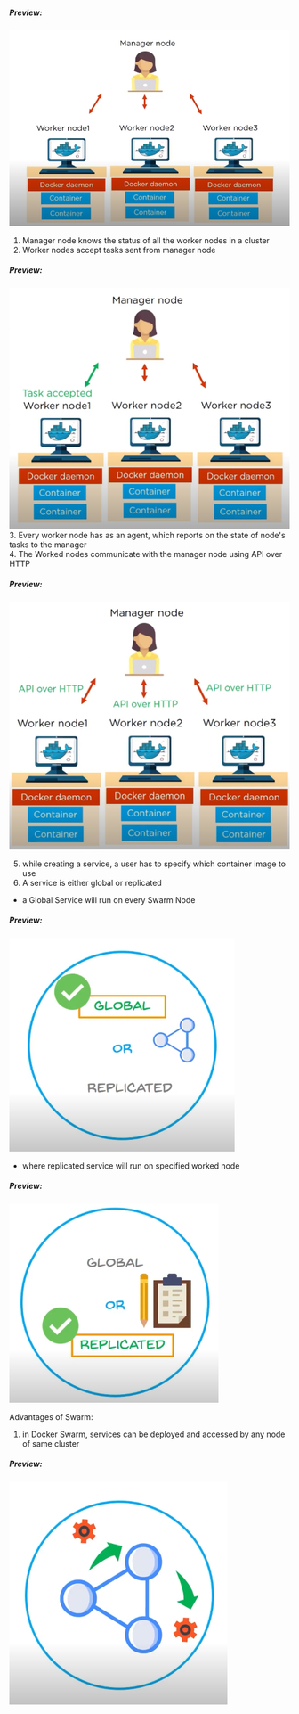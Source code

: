 ##### Preview:  
![](../Z_Photos/097.png)  
1. Manager node knows the status of all the worker nodes in a cluster  
2. Worker nodes accept tasks sent from manager node  
##### Preview:  
![](../Z_Photos/098.png)  
3. Every worker node has as an agent, which reports on the state of node's tasks to the manager  
4. The Worked nodes communicate with the manager node using API over HTTP  
##### Preview:  
![](../Z_Photos/099.png)  

5. while creating a service, a user has to specify which container image to use  
6. A service is either global or replicated  
- a Global Service will run on every Swarm Node 
##### Preview:  
![](../Z_Photos/101.png)   
- where replicated service will run on specified worked node  
##### Preview:  
![](../Z_Photos/102.png)  

Advantages of Swarm:  
1. in Docker Swarm, services can be deployed and accessed by any node of same cluster  
##### Preview:  
![](../Z_Photos/100.png)  
